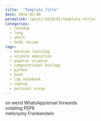 ```yaml
---
title:  "Template Title"
date: 2019-01-00
permalink: /posts/2019/01/template-title/
categories: 
  - roundup
  - long
  - short
  - book review
tags:
  - machine learning
  - science education
  - popular science
  - computational biology
  - python
  - bash
  - lab notebook
  - coding
  - personal essay
---
```


on weird WhatsApp/email forwards  
violating PEP8  
metonymy Frankenstein
